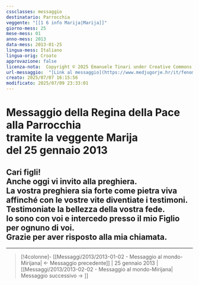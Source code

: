 ```yaml
---
cssclasses: messaggio
destinatario: Parrocchia
veggente: "[[1 6 info Marija|Marija]]"
giorno-mess: 25
mese-mess: 01
anno-mess: 2013
data-mess: 2013-01-25
lingua-mess: Italiano
lingua-orig: Croato
approvazione: false
licenza-nota:  Copyright © 2025 Emanuele Tinari under Creative Commons BY-NC-SA 4.0 https://creativecommons.org/licenses/by-nc-sa/4.0/
url-messaggio:  "[Link al messaggio](https://www.medjugorje.hr/it/fenomeno-di-medjugorje/messaggi-della-madonna/?datum=2013-1-25)"
creato: 2025/07/07 16:15:56
modificato: 2025/07/09 23:33:01
---
```


# Messaggio della Regina della Pace<br>alla Parrocchia<br>tramite la veggente Marija<br>del 25 gennaio 2013

## Cari figli!<br>Anche oggi vi invito alla preghiera.<br>La vostra preghiera sia forte come pietra viva affinché con le vostre vite diventiate i testimoni.<br>Testimoniate la bellezza della vostra fede.<br>Io sono con voi e intercedo presso il mio Figlio per ognuno di voi.<br>Grazie per aver risposto alla mia chiamata.

***

> [!4colonne]- [[Messaggi/2013/2013-01-02 - Messaggio al mondo-Mirijana| ← Messaggio precedente]] | 25 gennaio 2013 | [[Messaggi/2013/2013-02-02 - Messaggio al mondo-Mirijana| Messaggio successivo → ]]